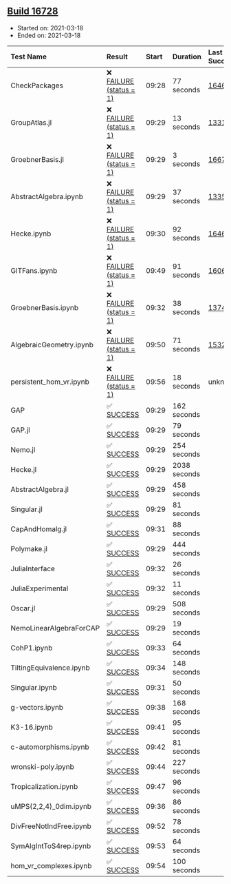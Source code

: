 ## [Build 16728](https://oscarci.mathematik.uni-kl.de/job/oscar/16728/)

* Started on: 2021-03-18
* Ended on: 2021-03-18

| Test Name    | Result | Start | Duration | Last Success | First Failure |
|:-------------|:-------|:------|:---------|:-------------|:--------------|
| CheckPackages | ❌ [FAILURE (status = 1)](https://oscarci.mathematik.uni-kl.de/job/oscar/16728/artifact/logs/build-16728/CheckPackages.log) | 09:28 | 77 seconds | [16463](https://oscarci.mathematik.uni-kl.de/job/oscar/16463/) | [16464](https://oscarci.mathematik.uni-kl.de/job/oscar/16464/) |
| GroupAtlas.jl | ❌ [FAILURE (status = 1)](https://oscarci.mathematik.uni-kl.de/job/oscar/16728/artifact/logs/build-16728/GroupAtlas.jl.log) | 09:29 | 13 seconds | [13311](https://oscarci.mathematik.uni-kl.de/job/oscar/13311/) | [13312](https://oscarci.mathematik.uni-kl.de/job/oscar/13312/) |
| GroebnerBasis.jl | ❌ [FAILURE (status = 1)](https://oscarci.mathematik.uni-kl.de/job/oscar/16728/artifact/logs/build-16728/GroebnerBasis.jl.log) | 09:29 | 3 seconds | [16676](https://oscarci.mathematik.uni-kl.de/job/oscar/16676/) | [16677](https://oscarci.mathematik.uni-kl.de/job/oscar/16677/) |
| AbstractAlgebra.ipynb | ❌ [FAILURE (status = 1)](https://oscarci.mathematik.uni-kl.de/job/oscar/16728/artifact/logs/build-16728/AbstractAlgebra.ipynb.log) | 09:29 | 37 seconds | [13355](https://oscarci.mathematik.uni-kl.de/job/oscar/13355/) | [13356](https://oscarci.mathematik.uni-kl.de/job/oscar/13356/) |
| Hecke.ipynb | ❌ [FAILURE (status = 1)](https://oscarci.mathematik.uni-kl.de/job/oscar/16728/artifact/logs/build-16728/Hecke.ipynb.log) | 09:30 | 92 seconds | [16463](https://oscarci.mathematik.uni-kl.de/job/oscar/16463/) | [16464](https://oscarci.mathematik.uni-kl.de/job/oscar/16464/) |
| GITFans.ipynb | ❌ [FAILURE (status = 1)](https://oscarci.mathematik.uni-kl.de/job/oscar/16728/artifact/logs/build-16728/GITFans.ipynb.log) | 09:49 | 91 seconds | [16068](https://oscarci.mathematik.uni-kl.de/job/oscar/16068/) | [16069](https://oscarci.mathematik.uni-kl.de/job/oscar/16069/) |
| GroebnerBasis.ipynb | ❌ [FAILURE (status = 1)](https://oscarci.mathematik.uni-kl.de/job/oscar/16728/artifact/logs/build-16728/GroebnerBasis.ipynb.log) | 09:32 | 38 seconds | [13748](https://oscarci.mathematik.uni-kl.de/job/oscar/13748/) | [13749](https://oscarci.mathematik.uni-kl.de/job/oscar/13749/) |
| AlgebraicGeometry.ipynb | ❌ [FAILURE (status = 1)](https://oscarci.mathematik.uni-kl.de/job/oscar/16728/artifact/logs/build-16728/AlgebraicGeometry.ipynb.log) | 09:50 | 71 seconds | [15322](https://oscarci.mathematik.uni-kl.de/job/oscar/15322/) | [15323](https://oscarci.mathematik.uni-kl.de/job/oscar/15323/) |
| persistent_hom_vr.ipynb | ❌ [FAILURE (status = 1)](https://oscarci.mathematik.uni-kl.de/job/oscar/16728/artifact/logs/build-16728/persistent_hom_vr.ipynb.log) | 09:56 | 18 seconds | unknown | unknown |
| GAP | ✅ [SUCCESS](https://oscarci.mathematik.uni-kl.de/job/oscar/16728/artifact/logs/build-16728/GAP.log) | 09:29 | 162 seconds |  |  |
| GAP.jl | ✅ [SUCCESS](https://oscarci.mathematik.uni-kl.de/job/oscar/16728/artifact/logs/build-16728/GAP.jl.log) | 09:29 | 79 seconds |  |  |
| Nemo.jl | ✅ [SUCCESS](https://oscarci.mathematik.uni-kl.de/job/oscar/16728/artifact/logs/build-16728/Nemo.jl.log) | 09:29 | 254 seconds |  |  |
| Hecke.jl | ✅ [SUCCESS](https://oscarci.mathematik.uni-kl.de/job/oscar/16728/artifact/logs/build-16728/Hecke.jl.log) | 09:29 | 2038 seconds |  |  |
| AbstractAlgebra.jl | ✅ [SUCCESS](https://oscarci.mathematik.uni-kl.de/job/oscar/16728/artifact/logs/build-16728/AbstractAlgebra.jl.log) | 09:29 | 458 seconds |  |  |
| Singular.jl | ✅ [SUCCESS](https://oscarci.mathematik.uni-kl.de/job/oscar/16728/artifact/logs/build-16728/Singular.jl.log) | 09:29 | 81 seconds |  |  |
| CapAndHomalg.jl | ✅ [SUCCESS](https://oscarci.mathematik.uni-kl.de/job/oscar/16728/artifact/logs/build-16728/CapAndHomalg.jl.log) | 09:31 | 88 seconds |  |  |
| Polymake.jl | ✅ [SUCCESS](https://oscarci.mathematik.uni-kl.de/job/oscar/16728/artifact/logs/build-16728/Polymake.jl.log) | 09:29 | 444 seconds |  |  |
| JuliaInterface | ✅ [SUCCESS](https://oscarci.mathematik.uni-kl.de/job/oscar/16728/artifact/logs/build-16728/JuliaInterface.log) | 09:32 | 26 seconds |  |  |
| JuliaExperimental | ✅ [SUCCESS](https://oscarci.mathematik.uni-kl.de/job/oscar/16728/artifact/logs/build-16728/JuliaExperimental.log) | 09:32 | 11 seconds |  |  |
| Oscar.jl | ✅ [SUCCESS](https://oscarci.mathematik.uni-kl.de/job/oscar/16728/artifact/logs/build-16728/Oscar.jl.log) | 09:29 | 508 seconds |  |  |
| NemoLinearAlgebraForCAP | ✅ [SUCCESS](https://oscarci.mathematik.uni-kl.de/job/oscar/16728/artifact/logs/build-16728/NemoLinearAlgebraForCAP.log) | 09:29 | 19 seconds |  |  |
| CohP1.ipynb | ✅ [SUCCESS](https://oscarci.mathematik.uni-kl.de/job/oscar/16728/artifact/logs/build-16728/CohP1.ipynb.log) | 09:33 | 64 seconds |  |  |
| TiltingEquivalence.ipynb | ✅ [SUCCESS](https://oscarci.mathematik.uni-kl.de/job/oscar/16728/artifact/logs/build-16728/TiltingEquivalence.ipynb.log) | 09:34 | 148 seconds |  |  |
| Singular.ipynb | ✅ [SUCCESS](https://oscarci.mathematik.uni-kl.de/job/oscar/16728/artifact/logs/build-16728/Singular.ipynb.log) | 09:31 | 50 seconds |  |  |
| g-vectors.ipynb | ✅ [SUCCESS](https://oscarci.mathematik.uni-kl.de/job/oscar/16728/artifact/logs/build-16728/g-vectors.ipynb.log) | 09:38 | 168 seconds |  |  |
| K3-16.ipynb | ✅ [SUCCESS](https://oscarci.mathematik.uni-kl.de/job/oscar/16728/artifact/logs/build-16728/K3-16.ipynb.log) | 09:41 | 95 seconds |  |  |
| c-automorphisms.ipynb | ✅ [SUCCESS](https://oscarci.mathematik.uni-kl.de/job/oscar/16728/artifact/logs/build-16728/c-automorphisms.ipynb.log) | 09:42 | 81 seconds |  |  |
| wronski-poly.ipynb | ✅ [SUCCESS](https://oscarci.mathematik.uni-kl.de/job/oscar/16728/artifact/logs/build-16728/wronski-poly.ipynb.log) | 09:44 | 227 seconds |  |  |
| Tropicalization.ipynb | ✅ [SUCCESS](https://oscarci.mathematik.uni-kl.de/job/oscar/16728/artifact/logs/build-16728/Tropicalization.ipynb.log) | 09:47 | 96 seconds |  |  |
| uMPS(2,2,4)_0dim.ipynb | ✅ [SUCCESS](https://oscarci.mathematik.uni-kl.de/job/oscar/16728/artifact/logs/build-16728/uMPS-2-2-4-_0dim.ipynb.log) | 09:36 | 86 seconds |  |  |
| DivFreeNotIndFree.ipynb | ✅ [SUCCESS](https://oscarci.mathematik.uni-kl.de/job/oscar/16728/artifact/logs/build-16728/DivFreeNotIndFree.ipynb.log) | 09:52 | 78 seconds |  |  |
| SymAlgIntToS4rep.ipynb | ✅ [SUCCESS](https://oscarci.mathematik.uni-kl.de/job/oscar/16728/artifact/logs/build-16728/SymAlgIntToS4rep.ipynb.log) | 09:53 | 64 seconds |  |  |
| hom_vr_complexes.ipynb | ✅ [SUCCESS](https://oscarci.mathematik.uni-kl.de/job/oscar/16728/artifact/logs/build-16728/hom_vr_complexes.ipynb.log) | 09:54 | 100 seconds |  |  |
